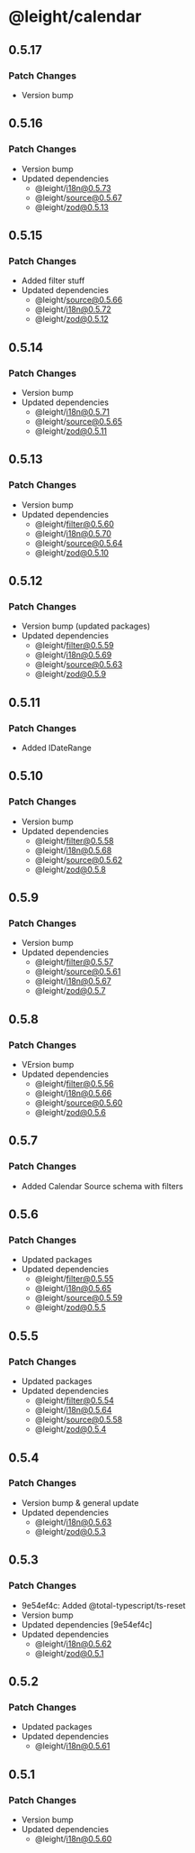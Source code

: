 # @leight/calendar

## 0.5.17

### Patch Changes

- Version bump

## 0.5.16

### Patch Changes

- Version bump
- Updated dependencies
  - @leight/i18n@0.5.73
  - @leight/source@0.5.67
  - @leight/zod@0.5.13

## 0.5.15

### Patch Changes

- Added filter stuff
- Updated dependencies
  - @leight/source@0.5.66
  - @leight/i18n@0.5.72
  - @leight/zod@0.5.12

## 0.5.14

### Patch Changes

- Version bump
- Updated dependencies
  - @leight/i18n@0.5.71
  - @leight/source@0.5.65
  - @leight/zod@0.5.11

## 0.5.13

### Patch Changes

- Version bump
- Updated dependencies
  - @leight/filter@0.5.60
  - @leight/i18n@0.5.70
  - @leight/source@0.5.64
  - @leight/zod@0.5.10

## 0.5.12

### Patch Changes

- Version bump (updated packages)
- Updated dependencies
  - @leight/filter@0.5.59
  - @leight/i18n@0.5.69
  - @leight/source@0.5.63
  - @leight/zod@0.5.9

## 0.5.11

### Patch Changes

- Added IDateRange

## 0.5.10

### Patch Changes

- Version bump
- Updated dependencies
  - @leight/filter@0.5.58
  - @leight/i18n@0.5.68
  - @leight/source@0.5.62
  - @leight/zod@0.5.8

## 0.5.9

### Patch Changes

- Version bump
- Updated dependencies
  - @leight/filter@0.5.57
  - @leight/source@0.5.61
  - @leight/i18n@0.5.67
  - @leight/zod@0.5.7

## 0.5.8

### Patch Changes

- VErsion bump
- Updated dependencies
  - @leight/filter@0.5.56
  - @leight/i18n@0.5.66
  - @leight/source@0.5.60
  - @leight/zod@0.5.6

## 0.5.7

### Patch Changes

- Added Calendar Source schema with filters

## 0.5.6

### Patch Changes

- Updated packages
- Updated dependencies
  - @leight/filter@0.5.55
  - @leight/i18n@0.5.65
  - @leight/source@0.5.59
  - @leight/zod@0.5.5

## 0.5.5

### Patch Changes

- Updated packages
- Updated dependencies
  - @leight/filter@0.5.54
  - @leight/i18n@0.5.64
  - @leight/source@0.5.58
  - @leight/zod@0.5.4

## 0.5.4

### Patch Changes

- Version bump & general update
- Updated dependencies
  - @leight/i18n@0.5.63
  - @leight/zod@0.5.3

## 0.5.3

### Patch Changes

- 9e54ef4c: Added @total-typescript/ts-reset
- Version bump
- Updated dependencies [9e54ef4c]
- Updated dependencies
  - @leight/i18n@0.5.62
  - @leight/zod@0.5.1

## 0.5.2

### Patch Changes

- Updated packages
- Updated dependencies
  - @leight/i18n@0.5.61

## 0.5.1

### Patch Changes

- Version bump
- Updated dependencies
  - @leight/i18n@0.5.60
